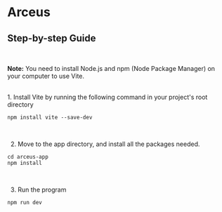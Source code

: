 # Arceus

## Step-by-step Guide

<br>

**Note:**
You need to install Node.js and npm (Node Package Manager) on your computer to use Vite.

<br>
1. Install Vite by running the following command in your project's root directory

```
npm install vite --save-dev
```

<br>

2. Move to the app directory, and install all the packages needed.

```
cd arceus-app
npm install
```

<br>

3.  Run the program

```
npm run dev
```

